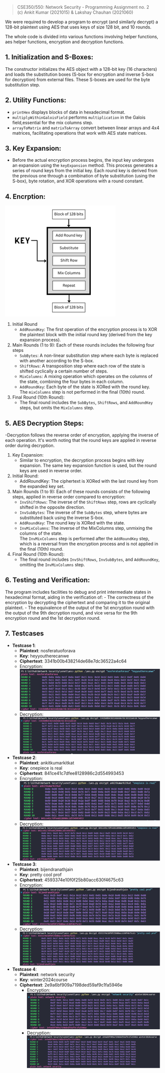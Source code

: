 > CSE350/550: Network Security - Programming Assignment no. 2<br>
> (c) Ankit Kumar (2021015) & Lakshay Chauhan (2021060)

We were required to develop a program to encrypt (and similarly decrypt) a 128-bit plaintext using AES that uses keys
of size 128 bit, and 10 rounds.

The whole code is divided into various functions involving helper functions, aes helper functions, encryption and decryption functions.

## 1.	Initialization and S-Boxes: 
The constructor initializes the AES object with a 128-bit key (16 characters) and loads the substitution boxes (S-box for encryption and inverse S-box for decryption) from external files. These S-boxes are used for the byte substitution step.
## 2.	Utility Functions:

- `printHex` displays blocks of data in hexadecimal format.
- `multiplyWithinGaloisField` performs `multiplication` in the Galois field,essential for the mix columns step.
- `arrayToMatrix` and `matrixToArray` convert between linear arrays and 4x4 matrices, facilitating operations that work with AES state matrices.
## 3.	Key Expansion: 
- Before the actual encryption process begins, the input key undergoes an expansion using the `keyExpansion` method. This process generates a series of round keys from the initial key. Each round key is derived from the previous one through a combination of byte substitution (using the S-box), byte rotation, and XOR operations with a round constant.

## 4. Encrption:
![alt text](./Images/image.png)
<br>
1.	Initial Round
    - `AddRoundKey`: The first operation of the encryption process is to XOR the plaintext block with the initial round key (derived from the key expansion process).
2.	Main Rounds (1 to 9): Each of these rounds includes the following four steps
    - `SubBytes`: A non-linear substitution step where each byte is replaced with another according to the S-box.
    - `ShiftRows`: A transposition step where each row of the state is shifted cyclically a certain number of steps.
    - `MixColumns`: A mixing operation which operates on the columns of the state, combining the four bytes in each column.
    - `AddRoundKey`: Each byte of the state is XORed with the round key.  
The `mixColumns` step is not performed in the final (10th) round.
3.	Final Round (10th Round):
    - The final round includes the `SubBytes`, `ShiftRows`, and `AddRoundKey` steps, but omits the `MixColumns` step.

## 5. AES Decryption Steps: 
-Decryption follows the reverse order of encryption, applying the inverse of each operation. It's worth noting that the round keys are applied in reverse order during decryption.
1. Key Expansion:  
    - Similar to encryption, the decryption process begins with key expansion. The same key expansion function is used, but the round keys are used in reverse order.
2.	Initial Round:
    - AddRoundKey: The ciphertext is XORed with the last round key from the expanded key set.
3.	Main Rounds (1 to 9): Each of these rounds consists of the following steps, applied in reverse order compared to encryption:
    - `InvShiftRows`: The inverse of the `ShiftRows` step, rows are cyclically shifted in the opposite direction.
    - `InvSubBytes`: The inverse of the `SubBytes` step, where bytes are substituted back using the inverse S-box.
    - `AddRoundKey`: The round key is XORed with the state.
    - `InvMixColumns`: The inverse of the MixColumns step, unmixing the columns of the state.  
The `InvMixColumns` step is performed after the `AddRoundKey` step, which is a reversal from the encryption process and is not applied in the final (10th) round.
4.	Final Round (10th Round):
    - The final round includes `InvShiftRows`, `InvSubBytes`, and `AddRoundKey`, omitting the `InvMixColumns` step.

## 6. Testing and Verification: 

The program includes facilities to debug and print intermediate states in hexadecimal format, aiding in the verification of:
    - The correctness of the encryption by decrypting the ciphertext and comparing it to the original plaintext.
    - The equivalence of the output of the 1st encryption round with the output of the 9th decryption round, and vice versa for the 9th encryption round and the 1st decryption round.


## 7. Testcases

- **Testcase 1**:   
    - **Plaintext**: nosferatuoforava  
    - **Key**: heyyoutherecanwe  
    - **Ciphertext**: 3341b00b438214de68e7dc36522a4c64  
    - Encryption:
    ![alt text](./Images/image-1.png)
    - Decryption:
    ![alt text](./Images/image-9.png)
- **Testcase 2**:
    - **Plaintext**: ankitkumarkitkat  
    - **Key**: onepiece is real  
    - **Ciphertext**: 841ce41c7dfee8128986c2d554993453  
    - Encryption:
    ![alt text](./Images/image-3.png)
    - Decryption:
    ![alt text](./Images/image-8.png)
- **Testcase 3**: 
    - **Plaintext**: bijendranathjain  
    - **Key**: pretty cool prof  
    - **Ciphertext**: 4593374e10f0f25b80acc630f4675c63  
    - Encryption:
    ![alt text](./Images/image-4.png)
    - Decryption:
    ![alt text](./Images/image-7.png)
- **Testcase 4**:
    - **Plaintext**: network security  
    - **Key**: winter2024course  
    - **Ciphertext**: 2e9a6bf909a7198ded59af9c1fa5946e  
        - Encryption:
        ![alt text](./Images/image-5.png)
        - Decryption:
        ![alt text](./Images/image-6.png)